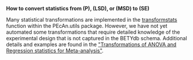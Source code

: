 **How to convert statistics from \(P\), \(LSD\), or \(MSD\) to \(SE\)**

Many statistical transformations are implemented in the [transformstats](https://github.com/PecanProject/pecan/blob/master/utils/R/transformstats.R) function within the PEcAn.utils package. However, we have not yet automated some transformations that require detailed knowledge of the experimental design that is not captured in the BETYdb schema. Additional details and examples are found in the ["Transformations of ANOVA and Regression statistics for Meta-analysis"](https://www.authorea.com/users/5574/articles/6811/).
